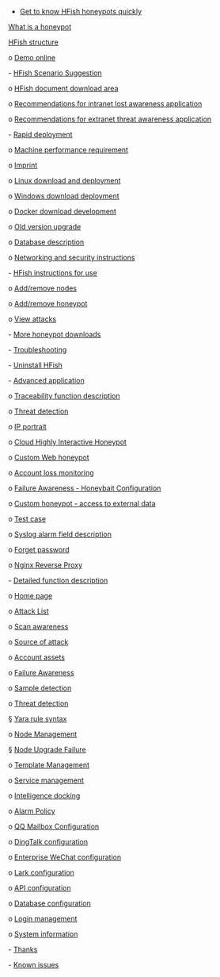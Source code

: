  - [Get to know HFish honeypots quickly ](README.md)

[What is a honeypot ](1-1-honeypot.md)

 [HFish structure ](1-2-spec.md)

o [Demo online ](1-3-demo.md)

\- [HFish Scenario Suggestion ](4-0-scene.md)

o [HFish document download area ](docs.md)

o [Recommendations for intranet lost awareness application ](4-1-Intranet.md)

o [Recommendations for extranet threat awareness application ](4-2-extranet.md)

\- [Rapid deployment ](2-0-deploy.md)

o [Machine performance requirement ](2-0-deploy.md)

o [Imprint ](down.md)

o [Linux download and deployment ](2-2-linux.md)

o [Windows download deployment ](2-3-windows.md)

o [Docker download development ](2-1-docker.md)

o [Old version upgrade ](update.md)

o [Database description ](2-4-mariadb.md)

o [Networking and security instructions ](2-5-env.md)

\- [HFish instructions for use ](3-0-quickstart.md)

o [Add/remove nodes ](3-1-nodemgmt.md)

o [Add/remove honeypot ](3-2-potmgmt.md)

o [View attacks ](3-3-checkattack.md)

\- [More honeypot downloads ](contribute.md)

\- [Troubleshooting ](3-4-debug.md)

\- [Uninstall HFish ](5-7-uninstall.md)

\- [Advanced application ](5-0-apply.md)

o [Traceability function description ](4-6-trace.md)

o [Threat detection ](4-3-detection.md)

o [IP portrait ](detail-ip.md)

o [Cloud Highly Interactive Honeypot ](highinteractive.md)

o [Custom Web honeypot ](5-1-diy.md)

o [Account loss monitoring ](5-2-asset.md)

o [Failure Awareness - Honeybait Configuration ](4-4-internetdecoy.md)

o [Custom honeypot - access to external data ](5-4-custom.md)

o [Test case ](5-5-test.md)

o [Syslog alarm field description ](syslog.md)

o [Forget password ](5-6-passwd.md)

o [Nginx Reverse Proxy ](2-6-nginx.md)

\- [Detailed function description ](6-0-detail.md)

o [Home page ](detail-dashboard.md)

o [Attack List ](detail-attack.md)

o [Scan awareness ](4-2-scan.md)

o [Source of attack ](detail-attack-source.md)

o [Account assets ](detail-damaged-account.md)

o [Failure Awareness ](detail-decoy.md)

o [Sample detection ](sandbox.md)

o [Threat detection ](4-3-detection.md)

§ [Yara rule syntax ](4-4-yara.md)

o [Node Management ](detail-node-mgmt.md)

§ [Node Upgrade Failure ](node-update.md)

o [Template Management ](detail-template-mgmt.md)

o [Service management ](detail-service-mgmt.md)

o [Intelligence docking ](detail-intel.md)

o [Alarm Policy ](detail-alarm.md)

o [QQ Mailbox Configuration ](detail-qqmail.md)

o [DingTalk configuration ](6-2-1dingtalk.md)

o [Enterprise WeChat configuration ](6-2-2wechat.md)

o [Lark configuration ](6-2-3lark.md)

o [API configuration ](detail-api.md)

o [Database configuration ](detail-database.md)

o [Login management ](detail-user.md)

o [System information ](detail-sysinfo.md)

\- [Thanks ](thanksforall.md)

\- [Known issues ](known.md)